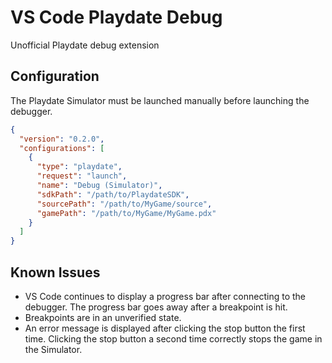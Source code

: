 # VS Code Playdate Debug

Unofficial Playdate debug extension

## Configuration

The Playdate Simulator must be launched manually before launching the debugger.

```json
{
  "version": "0.2.0",
  "configurations": [
    {
      "type": "playdate",
      "request": "launch",
      "name": "Debug (Simulator)",
      "sdkPath": "/path/to/PlaydateSDK",
      "sourcePath": "/path/to/MyGame/source",
      "gamePath": "/path/to/MyGame/MyGame.pdx"
    }
  ]
}
```

## Known Issues

- VS Code continues to display a progress bar after connecting to the debugger. The progress bar goes away after a breakpoint is hit.
- Breakpoints are in an unverified state.
- An error message is displayed after clicking the stop button the first time. Clicking the stop button a second time correctly stops the game in the Simulator.
